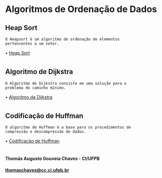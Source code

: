 # Algoritmos de Ordenação de Dados

## Heap Sort
    O Heapsort é um algoritmo de ordenação de elementos
    pertencentes a um vetor.
    
   • [Heap Sort](https://github.com/thmsagc/thms-ordenacao/tree/master/HEAP%20SORT)

#   
## Algoritmo de Dijkstra
    O Algoritmo de Dijkstra consiste em uma solução para o
    problema do caminho mínimo.
    
   • [Algoritmo de Dijkstra](https://github.com/thmsagc/thms-ordenacao/tree/master/ALGORITMO%20DE%20DIJKSTRA)

#
## Codificação de Huffman
    O algoritmo de Huffman é a base para os procedimentos de
    compressão e descompressão de dados.
    
   • [Codificação de Huffman](https://github.com/thmsagc/ordenacaodedados/tree/master/CODIFICA%C3%87%C3%83O%20DE%20HUFFMAN)

#   

#### Thomás Augusto Gouveia Chaves - CI/UFPB
#### thomaschaves@cc.ci.ufpb.br



